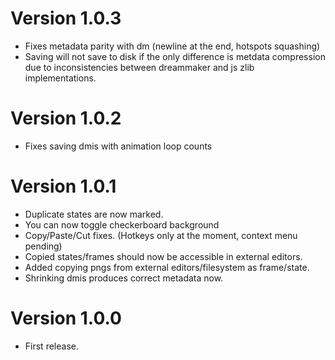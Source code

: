 # Version 1.0.3
- Fixes metadata parity with dm (newline at the end, hotspots squashing)
- Saving will not save to disk if the only difference is metdata compression due to inconsistencies between dreammaker and js zlib implementations.

# Version 1.0.2
- Fixes saving dmis with animation loop counts

# Version 1.0.1
- Duplicate states are now marked.
- You can now toggle checkerboard background
- Copy/Paste/Cut fixes. (Hotkeys only at the moment, context menu pending)
- Copied states/frames should now be accessible in external editors.
- Added copying pngs from external editors/filesystem as frame/state.
- Shrinking dmis produces correct metadata now.

# Version 1.0.0
- First release.